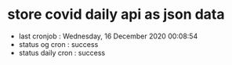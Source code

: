 # store covid daily api as json data

- last cronjob : Wednesday, 16 December 2020 00:08:54
- status og cron : success
- status daily cron : success
      
      